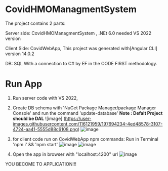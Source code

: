 # CovidHMOManagmentSystem

The project contains 2 parts:

Server side: CovidHMOManagmentSystem , .NEt 6.0 needed VS 2022 version

Client Side: CovidWebApp, This project was generated with[Angular CLI] version 14.0.2

DB: SQL With a connection to C# by EF in the CODE FIRST methodology.

# Run App
1. Run server code with VS 2022,
2. Create DB schema with 'NuGet Package Manager/package Manager Console' and run the command 'update-database' **Note : Defalt Project should be DAL**
  ![image]      (https://user-images.githubusercontent.com/116121959/197694234-4ed48578-3107-4724-aa41-5555d88c6108.png)
  ![image](https://user-images.githubusercontent.com/116121959/197694305-28df96da-7681-4241-9c22-fb01e4a48962.png)

3. for client code run on CovidWebApp npm commands: Run in Terminal 'npm i' && 'npm start'
  ![image](https://user-images.githubusercontent.com/116121959/197694535-0b2e5859-4268-40bb-85f5-3ff8c703e678.png)
  ![image](https://user-images.githubusercontent.com/116121959/197694733-267434e8-3b33-448a-be3f-e866b49eed86.png)

4. Open the app in browser with "localhost:4200"  url
  ![image](https://user-images.githubusercontent.com/116121959/197694955-ebfd1678-301d-4932-bc20-dfc5d90cd26d.png)
  
  YOU BECOME TO APPLICATION!!!
  

